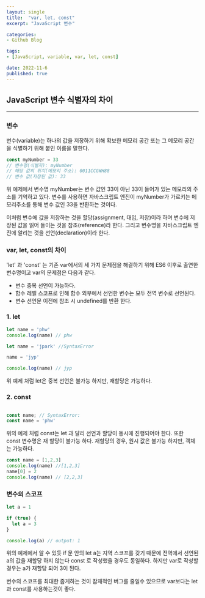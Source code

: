 ```yaml
---
layout: single
title:  "var, let, const"
excerpt: "JavaScript 변수"

categories:
- Github Blog

tags:
- [JavaScript, variable, var, let, const]

date: 2022-11-6
published: true
---
```


## JavaScript 변수 식별자의 차이
---

### 변수
변수(variable)는 하나의 값을 저장하기 위해 확보한 메모리 공간 또는 그 메모리 공간을 식별하기 위해 붙인 이름을 말한다.

```javascript
const myNumber = 33
// 변수명(식별자): myNumber
// 해당 값의 위치(메모리 주소): 0011CCGWH88
// 변수 값(저장된 값): 33
```
위 예제에서 변수명 myNumber는 변수 값인 33이 아닌 33이 들어가 있는 메모리의 주소를 기억하고 있다.
변수를 사용하면 자바스크립트 엔진이 myNumber가 가르키는 메모리주소를 통해 변수 값인 33을 반환하는 것이다.

이처럼 변수에 값을 저장하는 것을 할당(assignment, 대입, 저장)이라 하며 변수에 저장된 값을 읽어 들이는 것을 참조(reference)라 한다. 그리고 변수명을 자바스크립트 엔진에 알리는 것을 선언(declaration)이라 한다.

### var, let, const의 차이

'let' 과 'const' 는 기존 var에서의 세 가지 문제점을 해결하기 위해 ES6 이후로 출연한 변수명이고 var의 문제점은 다음과 같다.
- 변수 중복 선언이 가능하다.
- 함수 레벨 스코프로 인해 함수 외부에서 선언한 변수는 모두 전역 변수로 선언된다.
- 변수 선언문 이전에 참조 시 undefined를 반환 한다.

### 1. let

```javascript
let name = 'phw'
console.log(name) // phw

let name = 'jpark' //SyntaxError

name = 'jyp'

console.log(name) // jyp
```
위 예제 처럼 let은 중복 선언은 불가능 하지만, 재할당은 가능하다.

### 2. const
``` javascript

const name; // SyntaxError: 
const name = 'phw'
```
위의 예제 처럼 const는 let 과 달리 선언과 할당이 동시에 진행되어야 한다.
또한 const 변수명은 재 할당이 불가능 하다. 재할당의 경우, 원시 값은 불가능 하지만, 객체는 가능하다.

```javascript
const name = [1,2,3]
console.log(name) //[1,2,3]
name[0] = 2
console.log(name) // [2,2,3]
```

### 변수의 스코프

```javascript
let a = 1

if (true) {
  let a = 3
}

console.log(a) // output: 1
```

위의 예제에서 알 수 있듯 if 문 안의 let a는 지역 스코프를 갖기 때문에 전역에서 선언된 a의 값을 재할당 하지 않는다 const 로 작성했을 경우도 동일하다.
하지만 var로 작성할 경우는 a가 재할당 되어 3이 된다.


변수의 스코프를 최대한 좁게하는 것이 잠재적인 버그를 줄일수 있으므로 var보다는 let과 const를 사용하는것이 좋다.



